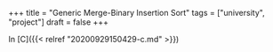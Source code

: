 +++
title = "Generic Merge-Binary Insertion Sort"
tags = ["university", "project"]
draft = false
+++

In [C]({{< relref "20200929150429-c.md" >}})
